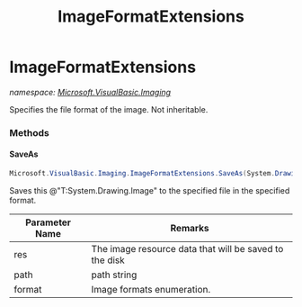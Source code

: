 ﻿---
title: ImageFormatExtensions
---

# ImageFormatExtensions
_namespace: [Microsoft.VisualBasic.Imaging](N-Microsoft.VisualBasic.Imaging.html)_

Specifies the file format of the image. Not inheritable.

### Methods

#### SaveAs
```csharp
Microsoft.VisualBasic.Imaging.ImageFormatExtensions.SaveAs(System.Drawing.Image,System.String,Microsoft.VisualBasic.Imaging.ImageFormats)
```
Saves this @"T:System.Drawing.Image" to the specified file in the specified format.

|Parameter Name|Remarks|
|--------------|-------|
|res|The image resource data that will be saved to the disk|
|path|path string|
|format|Image formats enumeration.|





